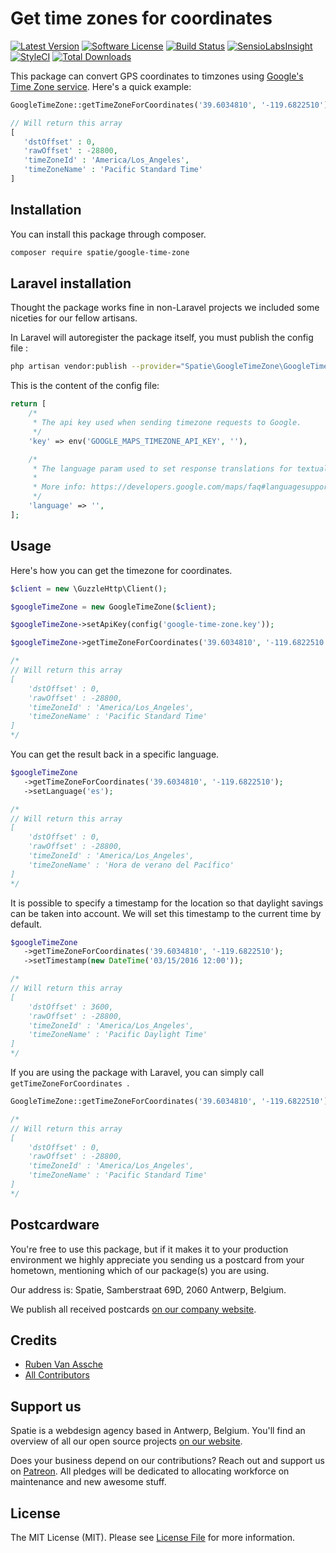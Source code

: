 # Get time zones for coordinates

[![Latest Version](https://img.shields.io/github/release/spatie/google-time-zone.svg?style=flat-square)](https://github.com/spatie/google-time-zone/releases)
[![Software License](https://img.shields.io/badge/license-MIT-brightgreen.svg?style=flat-square)](LICENSE.md)
[![Build Status](https://img.shields.io/travis/spatie/google-time-zone/master.svg?style=flat-square)](https://travis-ci.org/spatie/google-time-zone)
[![SensioLabsInsight](https://img.shields.io/sensiolabs/i/c0e7c71d-351a-4996-9d74-24abfa074410.svg?style=flat-square)](https://insight.sensiolabs.com/projects/c0e7c71d-351a-4996-9d74-24abfa074410)
[![StyleCI](https://styleci.io/repos/19355432/shield)](https://styleci.io/repos/19355432)
[![Total Downloads](https://img.shields.io/packagist/dt/spatie/google-time-zone.svg?style=flat-square)](https://packagist.org/packages/spatie/google-time-zone)

This package can convert GPS coordinates to timzones using [Google's Time Zone service](https://developers.google.com/maps/documentation/timezone/intro). Here's a quick example:

```php
GoogleTimeZone::getTimeZoneForCoordinates('39.6034810', '-119.6822510');

// Will return this array
[
   'dstOffset' : 0,
   'rawOffset' : -28800,
   'timeZoneId' : 'America/Los_Angeles',
   'timeZoneName' : 'Pacific Standard Time'
]
```

## Installation

You can install this package through composer.

```bash
composer require spatie/google-time-zone
```
## Laravel installation

Thought the package works fine in non-Laravel projects we included some niceties for our fellow artisans.

In Laravel will autoregister the package itself, you must publish the config file :

```bash
php artisan vendor:publish --provider="Spatie\GoogleTimeZone\GoogleTimeZoneServiceProvider" --tag="config"
```

This is the content of the config file:

```php
return [
    /*
     * The api key used when sending timezone requests to Google.
     */
    'key' => env('GOOGLE_MAPS_TIMEZONE_API_KEY', ''),

    /*
     * The language param used to set response translations for textual data.
     *
     * More info: https://developers.google.com/maps/faq#languagesupport
     */
    'language' => '',
];
```

## Usage

Here's how you can get the timezone for coordinates.

```php
$client = new \GuzzleHttp\Client();

$googleTimeZone = new GoogleTimeZone($client);

$googleTimeZone->setApiKey(config('google-time-zone.key'));

$googleTimeZone->getTimeZoneForCoordinates('39.6034810', '-119.6822510');

/*
// Will return this array
[
    'dstOffset' : 0,
    'rawOffset' : -28800,
    'timeZoneId' : 'America/Los_Angeles',
    'timeZoneName' : 'Pacific Standard Time'
]
*/
```


You can get the result back in a specific language.

```php
$googleTimeZone
   ->getTimeZoneForCoordinates('39.6034810', '-119.6822510');
   ->setLanguage('es');

/*
// Will return this array
[
    'dstOffset' : 0,
    'rawOffset' : -28800,
    'timeZoneId' : 'America/Los_Angeles',
    'timeZoneName' : 'Hora de verano del Pacífico'
]
*/
```

It is possible to specify a timestamp for the location so that daylight savings can be taken into account. We will set this timestamp to the current time by default.

```php
$googleTimeZone
   ->getTimeZoneForCoordinates('39.6034810', '-119.6822510');
   ->setTimestamp(new DateTime('03/15/2016 12:00'));

/*
// Will return this array
[
    'dstOffset' : 3600,
    'rawOffset' : -28800,
    'timeZoneId' : 'America/Los_Angeles',
    'timeZoneName' : 'Pacific Daylight Time'
]
*/
```


If you are using the package with Laravel, you can simply call `getTimeZoneForCoordinates `.

```php
GoogleTimeZone::getTimeZoneForCoordinates('39.6034810', '-119.6822510');

/*
// Will return this array
[
    'dstOffset' : 0,
    'rawOffset' : -28800,
    'timeZoneId' : 'America/Los_Angeles',
    'timeZoneName' : 'Pacific Standard Time'
]
*/
```

## Postcardware

You're free to use this package, but if it makes it to your production environment we highly appreciate you sending us a postcard from your hometown, mentioning which of our package(s) you are using.

Our address is: Spatie, Samberstraat 69D, 2060 Antwerp, Belgium.

We publish all received postcards [on our company website](https://spatie.be/en/opensource/postcards).

## Credits

- [Ruben Van Assche](https://github.com/rubenvanassche)
- [All Contributors](../../contributors)

## Support us

Spatie is a webdesign agency based in Antwerp, Belgium. You'll find an overview of all our open source projects [on our website](https://spatie.be/opensource).

Does your business depend on our contributions? Reach out and support us on [Patreon](https://www.patreon.com/spatie).
All pledges will be dedicated to allocating workforce on maintenance and new awesome stuff.

## License

The MIT License (MIT). Please see [License File](LICENSE.md) for more information.
